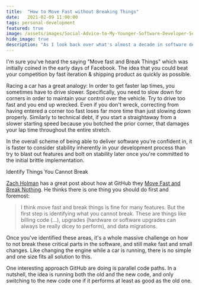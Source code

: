 ```yaml
---
title:  "How to Move Fast without Breaking Things"
date:   2021-02-09 11:00:00
tags: personal-development
featured: true
image: /assets/images/Social-Advice-to-My-Younger-Software-Developer-Self.jpg
hide_image: true
description: "As I look back over what's almost a decade in software development, there are some things I wish I'd started doing sooner. This is the advice I'd give my younger self, who has just landed their first professional software development job."
---
```


I'm sure you've heard the saying "Move fast and Break Things" which was initially coined in the early days of Facebook. The idea that you could beat your competition by fast iteration & shipping product as quickly as possible.


Racing a car has a great analogy: In order to get faster lap times, you sometimes have to drive slower.
Specifically, you need to slow down for corners in order to maintain your control over the vehicle. Try to drive too fast and you end up wrecked. Even if you don't wreck, correcting from having entered a corner too fast loses far more time than just slowing down properly. Similarly to technical debt, if you start a straightaway from a slower starting speed because you botched the prior corner, that damages your lap time throughout the entire stretch.

In the overall scheme of being able to deliver software you're confident in, it is faster to consider stability inherently in your development process than try to blast out features and bolt on stability later once you're committed to the initial brittle implementation.

Identify Things You Cannot Break

[Zach Holman](https://twitter.com/holman) has a great post about how at GitHub they [Move Fast and Break Nothing](https://zachholman.com/talk/move-fast-break-nothing/). He thinks there is one thing you should do first and foremost:

> I think move fast and break things is fine for many features. But the first step is identifying what you cannot break. These are things like billing code (...), upgrades (hardware or software upgrades can always be really dicey to perform), and data migrations.

Once you've identified these areas, it's a whole massive challenge on how to not break these critical parts in the software, and still make fast and small changes. Like changing the engine while a car is running, there is no simple and one size fits all solution to this.

One interesting approach GitHub are doing is parallel code paths. In a nutshell, the idea is running both the old and the new code, and only switching to the new code one if it performs at least as good as the old one.